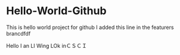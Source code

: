 # Hello-World-Github
This is hello world project for github
I added this line in the featurers brancdfdf







Hello I an LI Wing LOk inＣＳＣＩ

